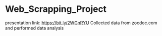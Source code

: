 # Web_Scrapping_Project
presentation link: https://bit.ly/2WGnRYU
Collected data from zocdoc.com and performed data analysis 
